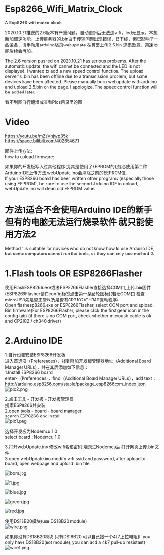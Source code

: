 # Esp8266_Wifi_Matrix_Clock
A Esp8266 wifi matrix clock 


2020.10.21推送的2.6版本有严重问题，自动更新后无法连wifi，led无显示。本想新加调速功能，上传服务器的.bin由于传输问题出现错误，已下线，但已影响了一些设备，请手动用arduino烧录webupdate 在页面上传2.5.bin 深表歉意。调速功能后续会再加。    


The 2.6 version pushed on 2020.10.21 has serious problems. After the automatic update, the wifi cannot be connected and the LED is not displayed.  I wanted to add a new speed control function. The upload server's .bin has been offline due to a transmission problem, but some devices have been affected. Please manually burn webupdate with arduino and upload 2.5.bin on the page. I apologize.  The speed control function will be added later.   


看不到图自行翻墙或查看Pics目录里的图  

# Video  
https://youtu.be/mZeVnjwp35k  
https://space.bilibili.com/402654671  

固件上传方法:   
how to upload firmware:  

如果你的开发板写入过其他程序(尤其是使用了EEPROM的),务必使用第二种Arduino IDE上传方法,webUpdate.ino会清除之前的EEPROM值.  
If your ESP8266 board has been written other programs (especially those using EEPROM), be sure to use the second Arduino IDE to upload, webUpdate.ino will clean old EEPROM value.  

#  方法1适合不会使用Arduino IDE的新手 但有的电脑无法运行烧录软件 就只能使用方法2
Method 1 is suitable for novices who do not know how to use Arduino IDE, but some computers cannot run the tools, so they can only use method 2.  

#  1.Flash tools   OR   ESP8266Flasher

使用FlashESP8266.exe或者ESP8266Flasher直接选择COM口,上传.bin固件(ESP8266Flasher请在config标签点击第一条齿轮图标)(若无COM口 检查microUSB先是否正常以及是否有CP2102/CH340驱动程序)   
Open flashesp8266.exe or ESP8266Flasher, select COM port and upload. Bin firmware(For ESP8266Flasher, please click the first gear icon in the config tab) (if there is no COM port, check whether microusb cable is ok and CP2102 / ch340 driver)  


#  2.Arduino IDE
1.自行设置安装ESP8266开发板  
进入首选项（Preferences），找到附加开发板管理器地址（Additional Board Manager URLs），并在其后添加如下信息：  
1.Install ESP8266 board  
enter-（Preferences），find（Additional Board Manager URLs），add text：  
http://arduino.esp8266.com/stable/package_esp8266com_index.json   
![pic2.png](https://i.loli.net/2020/05/08/tlLTqHzFaPwCYUu.png)

2.点击工具 - 开发板 - 开发板管理器  
搜索ESP8266并安装  
2.open tools - board - board manager    
search ESP8266 and install  
![pic1.png](https://i.loli.net/2020/05/08/mNBRfaV4S8sb37I.png)  

选择开发板为Nodemcu 1.0  
select board : Nodemcu 1.0  

3.打开webUpdate.ino 修改wifi名和密码 烧录进Nodemcu后 打开网页上传.bin文件   
3.open webUpdate.ino modify wifi ssid and password,  after upload to board, open webpage and upload .bin file.     



![bom.jpg](https://github.com/yuan910715/Esp8266_Wifi_Matrix_Clock/blob/master/Pics/bom.jpg?raw=true)

![1.jpg](https://github.com/yuan910715/Esp8266_Wifi_Matrix_Clock/blob/master/Pics/1.jpg?raw=true)

![blue.jpg](https://github.com/yuan910715/Esp8266_Wifi_Matrix_Clock/blob/master/Pics/blue.jpg?raw=true)

![green.jpg](https://github.com/yuan910715/Esp8266_Wifi_Matrix_Clock/blob/master/Pics/green.jpg?raw=true)

![red.jpg](https://github.com/yuan910715/Esp8266_Wifi_Matrix_Clock/blob/master/Pics/red.jpg?raw=true)

使用DS18B20模块(use DS18B20 module)  
![wire.png](https://github.com/yuan910715/Esp8266_Wifi_Matrix_Clock/blob/master/Pics/wire.png?raw=true)

如果你没有DS18B20模块 只有DS18B20 可以自己接一个4k7上拉电阻(If you only have DS18B20(not module), you can add a 4k7 pull-up resistant)  
![wire1.png](https://github.com/yuan910715/Esp8266_Wifi_Matrix_Clock/blob/master/Pics/wire1.png?raw=true)
